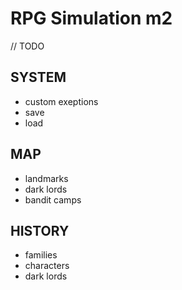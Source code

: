 # RPG Simulation m2

// TODO

## SYSTEM
- custom exeptions
- save
- load

## MAP
- landmarks
- dark lords
- bandit camps

## HISTORY
- families
- characters
- dark lords
